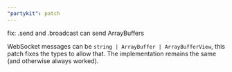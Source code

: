 ```yaml
---
"partykit": patch
---
```


fix: .send and .broadcast can send ArrayBuffers

WebSocket messages can be `string | ArrayBuffer | ArrayBufferView`, this patch fixes the types to allow that. The implementation remains the same (and otherwise always worked).
